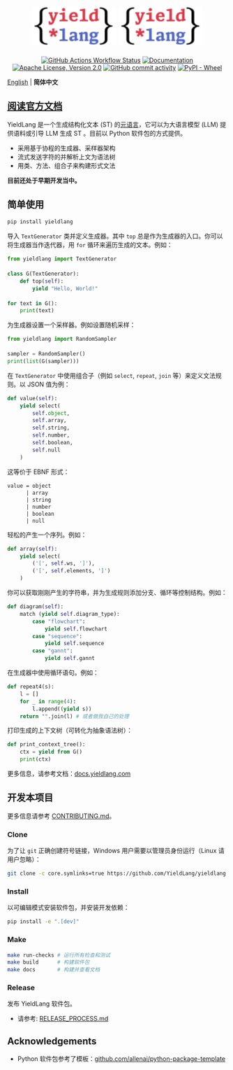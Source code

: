 <h1 align="center">
<img src="https://raw.githubusercontent.com/YieldLang/yieldlang/main/docs/source/_static/logo.min.svg#gh-dark-mode-only" alt="YieldLang LOGO" width="38.2%"/>

<img src="https://raw.githubusercontent.com/YieldLang/yieldlang/main/docs/source/_static/logo.min.svg#gh-light-mode-only" alt="YieldLang LOGO" width="38.2%"/>
</h1>

<p align="center">
  <a href="https://github.com/YieldLang/yieldlang/actions"><img alt="GitHub Actions Workflow Status" src="https://github.com/yieldlang/yieldlang/actions/workflows/main.yml/badge.svg"/></a>
  <a href="https://docs.yieldlang.com/"><img alt="Documentation" src="https://readthedocs.org/projects/yieldlang/badge/?version=latest"/></a>
  <a href="https://github.com/YieldLang/yieldlang/blob/main/LICENSE"><img alt="Apache License, Version 2.0" src="https://img.shields.io/badge/License-Apache_2.0-blue.svg"/></a>
  <a href="https://github.com/YieldLang/yieldlang/commits/main/"><img alt="GitHub commit activity" src="https://img.shields.io/github/commit-activity/m/yieldlang/yieldlang"/></a>
  <a href="https://pypi.org/project/yieldlang/"><img alt="PyPI - Wheel" src="https://img.shields.io/pypi/wheel/yieldlang"/></a>
</p>

[English](./README.md) | **简体中文**

## [阅读官方文档](https://docs.yieldlang.com/)

YieldLang 是一个生成结构化文本 (ST) 的[元语言](https://en.wikipedia.org/wiki/Metalanguage)，它可以为大语言模型 (LLM) 提供语料或引导 LLM 生成 ST 。目前以 Python 软件包的方式提供。

- 采用基于协程的生成器、采样器架构
- 流式发送字符的并解析上文为语法树
- 用类、方法、组合子来构建形式文法


**目前还处于早期开发当中。**

## 简单使用

```bash
pip install yieldlang
```

导入 `TextGenerator` 类并定义生成器。其中 `top` 总是作为生成器的入口。你可以将生成器当作迭代器，用 `for` 循环来遍历生成的文本。例如：

```py
from yieldlang import TextGenerator

class G(TextGenerator):
    def top(self):
        yield "Hello, World!"

for text in G():
    print(text)
```

为生成器设置一个采样器。例如设置随机采样：

```py
from yieldlang import RandomSampler

sampler = RandomSampler()
print(list(G(sampler)))
```

在 `TextGenerator` 中使用组合子（例如 `select`, `repeat`, `join` 等）来定义文法规则。以 JSON 值为例：

```py
def value(self):
    yield select(
        self.object,
        self.array,
        self.string,
        self.number,
        self.boolean,
        self.null
    )
```

这等价于 EBNF 形式：

```ebnf
value = object 
      | array
      | string
      | number
      | boolean
      | null
```

轻松的产生一个序列。例如：

```py
def array(self):
    yield select(
        ('[', self.ws, ']'),
        ('[', self.elements, ']')
    )
```


你可以获取刚刚产生的字符串，并为生成规则添加分支、循环等控制结构。例如：

```py
def diagram(self):
    match (yield self.diagram_type):
        case "flowchart":
            yield self.flowchart
        case "sequence":
            yield self.sequence
        case "gannt":
            yield self.gannt
```

在生成器中使用循环语句。例如：

```py
def repeat4(s):
    l = []
    for _ in range(4):
        l.append((yield s))
    return "".join(l) # 或者做我自己的处理
```

打印生成的上下文树（可转化为抽象语法树）：

```py
def print_context_tree():
    ctx = yield from G()
    print(ctx)
```

更多信息，请参考文档：[docs.yieldlang.com](https://docs.yieldlang.com/)

## 开发本项目

更多信息请参考 [CONTRIBUTING.md](./CONTRIBUTING.md)。

### Clone

为了让 `git` 正确创建符号链接，Windows 用户需要以管理员身份运行（Linux 请用户忽略）：

```bash
git clone -c core.symlinks=true https://github.com/YieldLang/yieldlang.git
```

### Install
 
以可编辑模式安装软件包，并安装开发依赖：

```bash
pip install -e ".[dev]"
```

### Make

```bash
make run-checks # 运行所有检查和测试
make build      # 构建软件包
make docs       # 构建并查看文档
```

### Release

发布 YieldLang 软件包。

- 请参考: [RELEASE_PROCESS.md](./RELEASE_PROCESS.md)

## Acknowledgements

- Python 软件包参考了模板：[github.com/allenai/python-package-template](https://github.com/allenai/python-package-template)
